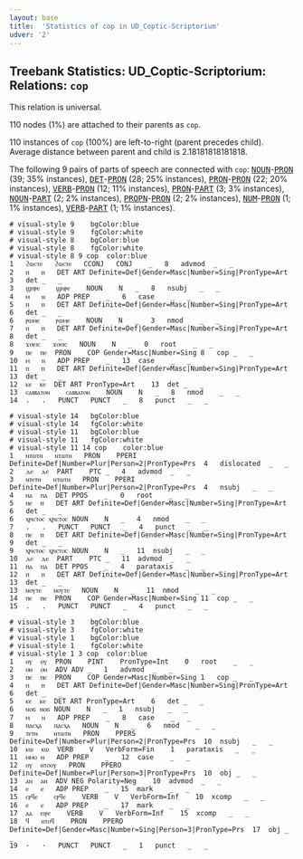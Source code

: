 ```yaml
---
layout: base
title:  'Statistics of cop in UD_Coptic-Scriptorium'
udver: '2'
---
```


## Treebank Statistics: UD_Coptic-Scriptorium: Relations: `cop`

This relation is universal.

110 nodes (1%) are attached to their parents as `cop`.

110 instances of `cop` (100%) are left-to-right (parent precedes child).
Average distance between parent and child is 2.18181818181818.

The following 9 pairs of parts of speech are connected with `cop`: <tt><a href="cop_scriptorium-pos-NOUN.html">NOUN</a></tt>-<tt><a href="cop_scriptorium-pos-PRON.html">PRON</a></tt> (39; 35% instances), <tt><a href="cop_scriptorium-pos-DET.html">DET</a></tt>-<tt><a href="cop_scriptorium-pos-PRON.html">PRON</a></tt> (28; 25% instances), <tt><a href="cop_scriptorium-pos-PRON.html">PRON</a></tt>-<tt><a href="cop_scriptorium-pos-PRON.html">PRON</a></tt> (22; 20% instances), <tt><a href="cop_scriptorium-pos-VERB.html">VERB</a></tt>-<tt><a href="cop_scriptorium-pos-PRON.html">PRON</a></tt> (12; 11% instances), <tt><a href="cop_scriptorium-pos-PRON.html">PRON</a></tt>-<tt><a href="cop_scriptorium-pos-PART.html">PART</a></tt> (3; 3% instances), <tt><a href="cop_scriptorium-pos-NOUN.html">NOUN</a></tt>-<tt><a href="cop_scriptorium-pos-PART.html">PART</a></tt> (2; 2% instances), <tt><a href="cop_scriptorium-pos-PROPN.html">PROPN</a></tt>-<tt><a href="cop_scriptorium-pos-PRON.html">PRON</a></tt> (2; 2% instances), <tt><a href="cop_scriptorium-pos-NUM.html">NUM</a></tt>-<tt><a href="cop_scriptorium-pos-PRON.html">PRON</a></tt> (1; 1% instances), <tt><a href="cop_scriptorium-pos-VERB.html">VERB</a></tt>-<tt><a href="cop_scriptorium-pos-PART.html">PART</a></tt> (1; 1% instances).


~~~ conllu
# visual-style 9	bgColor:blue
# visual-style 9	fgColor:white
# visual-style 8	bgColor:blue
# visual-style 8	fgColor:white
# visual-style 8 9 cop	color:blue
1	ϩⲱⲥⲧⲉ	ϩⲱⲥⲧⲉ	CCONJ	CONJ	_	8	advmod	_	_
2	ⲡ	ⲡ	DET	ART	Definite=Def|Gender=Masc|Number=Sing|PronType=Art	3	det	_	_
3	ϣⲏⲣⲉ	ϣⲏⲣⲉ	NOUN	N	_	8	nsubj	_	_
4	ⲙ	ⲛ	ADP	PREP	_	6	case	_	_
5	ⲡ	ⲡ	DET	ART	Definite=Def|Gender=Masc|Number=Sing|PronType=Art	6	det	_	_
6	ⲣⲱⲙⲉ	ⲣⲱⲙⲉ	NOUN	N	_	3	nmod	_	_
7	ⲡ	ⲡ	DET	ART	Definite=Def|Gender=Masc|Number=Sing|PronType=Art	8	det	_	_
8	ϫⲟⲉⲓⲥ	ϫⲟⲉⲓⲥ	NOUN	N	_	0	root	_	_
9	ⲡⲉ	ⲡⲉ	PRON	COP	Gender=Masc|Number=Sing	8	cop	_	_
10	ⲙ	ⲛ	ADP	PREP	_	13	case	_	_
11	ⲡ	ⲡ	DET	ART	Definite=Def|Gender=Masc|Number=Sing|PronType=Art	13	det	_	_
12	ⲕⲉ	ⲕⲉ	DET	ART	PronType=Art	13	det	_	_
13	ⲥⲁⲃⲃⲁⲧⲟⲛ	ⲥⲁⲃⲃⲁⲧⲟⲛ	NOUN	N	_	8	nmod	_	_
14	.	.	PUNCT	PUNCT	_	8	punct	_	_

~~~


~~~ conllu
# visual-style 14	bgColor:blue
# visual-style 14	fgColor:white
# visual-style 11	bgColor:blue
# visual-style 11	fgColor:white
# visual-style 11 14 cop	color:blue
1	ⲛⲧⲱⲧⲛ	ⲛⲧⲱⲧⲛ	PRON	PPERI	Definite=Def|Number=Plur|Person=2|PronType=Prs	4	dislocated	_	_
2	ⲇⲉ	ⲇⲉ	PART	PTC	_	4	advmod	_	_
3	ⲛⲧⲉⲧⲛ	ⲛⲧⲱⲧⲛ	PRON	PPERI	Definite=Def|Number=Plur|Person=2|PronType=Prs	4	nsubj	_	_
4	ⲛⲁ	ⲡⲁ	DET	PPOS	_	0	root	_	_
5	ⲡⲉ	ⲡ	DET	ART	Definite=Def|Gender=Masc|Number=Sing|PronType=Art	6	det	_	_
6	ⲭⲣⲓⲥⲧⲟⲥ	ⲭⲣⲓⲥⲧⲟⲥ	NOUN	N	_	4	nmod	_	_
7	.	.	PUNCT	PUNCT	_	4	punct	_	_
8	ⲡⲉ	ⲡ	DET	ART	Definite=Def|Gender=Masc|Number=Sing|PronType=Art	9	det	_	_
9	ⲭⲣⲓⲥⲧⲟⲥ	ⲭⲣⲓⲥⲧⲟⲥ	NOUN	N	_	11	nsubj	_	_
10	ⲇⲉ	ⲇⲉ	PART	PTC	_	11	advmod	_	_
11	ⲡⲁ	ⲡⲁ	DET	PPOS	_	4	parataxis	_	_
12	ⲡ	ⲡ	DET	ART	Definite=Def|Gender=Masc|Number=Sing|PronType=Art	13	det	_	_
13	ⲛⲟⲩⲧⲉ	ⲛⲟⲩⲧⲉ	NOUN	N	_	11	nmod	_	_
14	ⲡⲉ	ⲡⲉ	PRON	COP	Gender=Masc|Number=Sing	11	cop	_	_
15	.	.	PUNCT	PUNCT	_	4	punct	_	_

~~~


~~~ conllu
# visual-style 3	bgColor:blue
# visual-style 3	fgColor:white
# visual-style 1	bgColor:blue
# visual-style 1	fgColor:white
# visual-style 1 3 cop	color:blue
1	ⲟⲩ	ⲟⲩ	PRON	PINT	PronType=Int	0	root	_	_
2	ⲟⲛ	ⲟⲛ	ADV	ADV	_	1	advmod	_	_
3	ⲡⲉ	ⲡⲉ	PRON	COP	Gender=Masc|Number=Sing	1	cop	_	_
4	ⲡ	ⲡ	DET	ART	Definite=Def|Gender=Masc|Number=Sing|PronType=Art	6	det	_	_
5	ⲕⲉ	ⲕⲉ	DET	ART	PronType=Art	6	det	_	_
6	ⲛⲟϭ	ⲛⲟϭ	NOUN	N	_	1	nsubj	_	_
7	ⲙ	ⲛ	ADP	PREP	_	8	case	_	_
8	ⲡⲁⲥⲭⲁ	ⲡⲁⲥⲭⲁ	NOUN	N	_	6	nmod	_	_
9	ⲧⲉⲧⲛ	ⲛⲧⲱⲧⲛ	PRON	PPERS	Definite=Def|Number=Plur|Person=2|PronType=Prs	10	nsubj	_	_
10	ⲕⲱ	ⲕⲱ	VERB	V	VerbForm=Fin	1	parataxis	_	_
11	ⲙⲙⲟ	ⲛ	ADP	PREP	_	12	case	_	_
12	ⲟⲩ	ⲛⲧⲟⲟⲩ	PRON	PPERO	Definite=Def|Number=Plur|Person=3|PronType=Prs	10	obj	_	_
13	ⲁⲛ	ⲁⲛ	ADV	NEG	Polarity=Neg	10	advmod	_	_
14	ⲉ	ⲉ	ADP	PREP	_	15	mark	_	_
15	ⲥⲣϥⲉ	ⲥⲣϥⲉ	VERB	V	VerbForm=Inf	10	xcomp	_	_
16	ⲉ	ⲉ	ADP	PREP	_	17	mark	_	_
17	ⲁⲁ	ⲉⲓⲣⲉ	VERB	V	VerbForm=Inf	15	xcomp	_	_
18	ϥ	ⲛⲧⲟϥ	PRON	PPERO	Definite=Def|Gender=Masc|Number=Sing|Person=3|PronType=Prs	17	obj	_	_
19	·	·	PUNCT	PUNCT	_	1	punct	_	_

~~~


